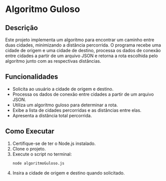 # Algoritmo Guloso

## Descrição
Este projeto implementa um algoritmo para encontrar um caminho entre duas cidades, minimizando a distância percorrida. O programa recebe uma cidade de origem e uma cidade de destino, processa os dados de conexão entre cidades a partir de um arquivo JSON e retorna a rota escolhida pelo algoritmo junto com as respectivas distâncias.

## Funcionalidades
- Solicita ao usuário a cidade de origem e destino.
- Processa os dados de conexão entre cidades a partir de um arquivo JSON.
- Utiliza um algoritmo guloso para determinar a rota.
- Exibe a lista de cidades percorridas e as distâncias entre elas.
- Apresenta a distância total percorrida.

## Como Executar
1. Certifique-se de ter o Node.js instalado.
2. Clone o projeto.
4. Execute o script no terminal:
   ```bash
   node algoritmoGuloso.js
   ```
5. Insira a cidade de origem e destino quando solicitado.

